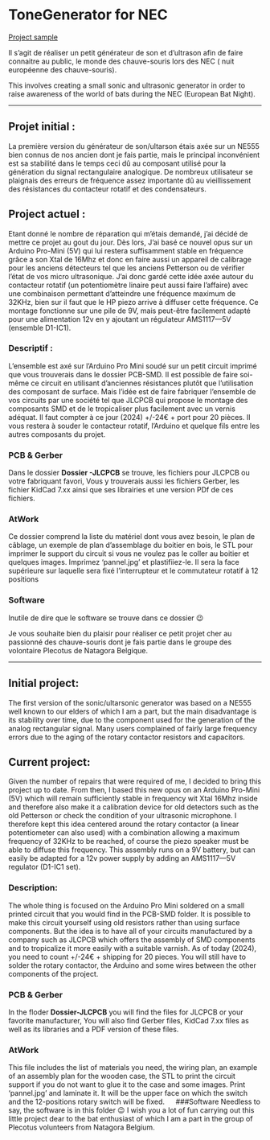 # ToneGenerator for NEC

[Project sample](AtWork/Images/Presentation.jpg)

Il s’agit de réaliser un petit générateur de son et d’ultrason afin de faire connaitre au public, le monde des chauve-souris lors des NEC ( nuit européenne des chauve-souris).

This involves creating a small sonic and ultrasonic generator in order to raise awareness of the world of bats during the NEC (European Bat Night).

_____________________________________________________________

## Projet initial : 
La première version du générateur de son/ultarson étais axée sur un NE555 bien connus de nos ancien dont je fais partie, mais le principal inconvénient est sa stabilité dans le temps ceci dû au composant utilisé pour la génération du signal rectangulaire analogique. De nombreux utilisateur se plaignais des erreurs de fréquence assez importante dû au vieillissement des résistances du contacteur rotatif et des condensateurs. 
## Project actuel : 
Etant donné le nombre de réparation qui m’étais demandé, j’ai décidé de mettre ce projet au gout du jour. Dès lors, J’ai basé ce nouvel opus sur un Arduino Pro-Mini (5V) qui lui restera suffisamment stable en fréquence grâce a son Xtal de 16Mhz et donc en faire aussi un appareil de calibrage pour les anciens détecteurs tel que les anciens Petterson ou de vérifier l’état de vos micro ultrasonique. J’ai donc gardé cette idée axée autour du contacteur rotatif (un potentiomètre linaire peut aussi faire l’affaire) avec une combinaison permettant d’atteindre une fréquence maximum de 32KHz, bien sur il faut que le HP piezo arrive à diffuser cette fréquence. 
Ce montage fonctionne sur une pile de 9V, mais peut-être facilement adapté pour une alimentation 12v en y ajoutant un régulateur AMS1117—5V (ensemble D1-IC1).

### Descriptif : 
L’ensemble est axé sur l’Arduino Pro Mini soudé sur un petit circuit imprimé que vous trouverais dans le dossier PCB-SMD. Il est possible de faire soi-même ce circuit en utilisant d’anciennes résistances plutôt que l’utilisation des composant de surface. Mais l’idée est de faire fabriquer l’ensemble de vos circuits par une société tel que JLCPCB qui propose le montage des composants SMD et de le tropicaliser plus facilement avec un vernis adéquat. Il faut compter à ce jour (2024) +/-24€ + port pour 20 pièces. Il vous restera à souder le contacteur rotatif, l’Arduino et quelque fils entre les autres composants du projet.
### PCB & Gerber
Dans le dossier **Dossier -JLCPCB** se trouve, les fichiers pour JLCPCB ou votre fabriquant favori,
Vous y trouverais aussi les fichiers Gerber, les fichier KidCad 7.xx ainsi que ses librairies et une version PDf de ces fichiers.

### AtWork
Ce dossier comprend la liste du matériel dont vous avez besoin, le plan de câblage, un exemple de plan d’assemblage du boitier en bois, le STL pour imprimer le support du circuit si vous ne voulez pas le coller au boitier et quelques images.
Imprimez ‘pannel.jpg’ et plastifiiez-le. Il sera la face supérieure sur laquelle sera fixé l’interrupteur et le commutateur rotatif à 12 positions 
### Software
Inutile de dire que le software se trouve dans ce dossier 😉

Je vous souhaite bien du plaisir pour réaliser ce petit projet cher au passionné des chauve-souris dont je fais partie dans le groupe des volontaire Plecotus de Natagora Belgique. 

___________________________________________________________________________________________________ 

## Initial project: 
The first version of the sonic/ultarsonic generator was based on a NE555 well known to our elders of which I am a part, but the main disadvantage is its stability over time, due to the component used for the generation of the analog rectangular signal. Many users complained of fairly large frequency errors due to the aging of the rotary contactor resistors and capacitors. 
## Current project: 
Given the number of repairs that were required of me, I decided to bring this project up to date. From then, I based this new opus on an Arduino Pro-Mini (5V) which will remain sufficiently stable in frequency wit Xtal 16Mhz inside and therefore also make it a calibration device for old detectors such as the old Petterson or check the condition of your ultrasonic microphone. I therefore kept this idea centered around the rotary contactor (a linear potentiometer can also used) with a combination allowing a maximum frequency of 32KHz to be reached, of course the piezo speaker must be able to diffuse this frequency. This assembly runs on a 9V battery, but can easily be adapted for a 12v power supply by adding an AMS1117—5V regulator (D1-IC1 set). 
### Description:
 The whole thing is focused on the Arduino Pro Mini soldered on a small printed circuit that you would find in the PCB-SMD folder. It is possible to make this circuit yourself using old resistors rather than using surface components. But the idea is to have all of your circuits manufactured by a company such as JLCPCB which offers the assembly of SMD components and to tropicalize it more easily with a suitable varnish. As of today (2024), you need to count +/-24€ + shipping for 20 pieces. You will still have to solder the rotary contactor, the Arduino and some wires between the other components of the project. 
### PCB & Gerber
In the floder **Dossier-JLCPCB** you will find the files for JLCPCB or your favorite manufacturer, You will also find Gerber files, KidCad 7.xx files as well as its libraries and a PDF version of these files. 
### AtWork
This file includes the list of materials you need, the wiring plan, an example of an assembly plan for the wooden case, the STL to print the circuit support if you do not want to glue it to the case and some images. 
Print ‘pannel.jpg’ and laminate it. It will be the upper face on which the switch and the 12-positions rotary switch will be fixed. 
 
###Software
Needless to say, the software is in this folder 😉
I wish you a lot of fun carrying out this little project dear to the bat enthusiast of which I am a part in the group of Plecotus volunteers from Natagora Belgium.
